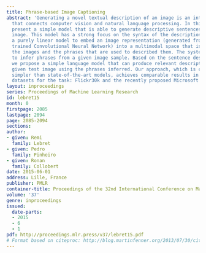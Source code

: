 ```yaml
---
title: Phrase-based Image Captioning
abstract: 'Generating a novel textual description of an image is an interesting problem
  that connects computer vision and natural language processing. In this paper, we
  present a simple model that is able to generate descriptive sentences given a sample
  image. This model has a strong focus on the syntax of the descriptions. We train
  a purely linear model to embed an image representation (generated from a previously
  trained Convolutional Neural Network) into a multimodal space that is common to
  the images and the phrases that are used to described them. The system is then able
  to infer phrases from a given image sample. Based on the sentence description statistics,
  we propose a simple language model that can produce relevant descriptions for a
  given test image using the phrases inferred. Our approach, which is considerably
  simpler than state-of-the-art models, achieves comparable results in two popular
  datasets for the task: Flickr30k and the recently proposed Microsoft COCO.'
layout: inproceedings
series: Proceedings of Machine Learning Research
id: lebret15
month: 0
firstpage: 2085
lastpage: 2094
page: 2085-2094
sections: 
author:
- given: Remi
  family: Lebret
- given: Pedro
  family: Pinheiro
- given: Ronan
  family: Collobert
date: 2015-06-01
address: Lille, France
publisher: PMLR
container-title: Proceedings of the 32nd International Conference on Machine Learning
volume: '37'
genre: inproceedings
issued:
  date-parts:
  - 2015
  - 6
  - 1
pdf: http://proceedings.mlr.press/v37/lebret15.pdf
# Format based on citeproc: http://blog.martinfenner.org/2013/07/30/citeproc-yaml-for-bibliographies/
---
```

